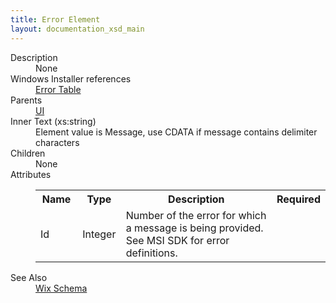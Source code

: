 ```yaml
---
title: Error Element
layout: documentation_xsd_main
---
```

<dl>
  <dt>Description</dt>
  <dd>None</dd>
  <dt>Windows Installer references</dt>
  <dd>
    <a href="http://msdn.microsoft.com/library/aa368554.aspx" target="_blank">Error Table</a>
  </dd>
  <dt>Parents</dt>
  <dd>
    <a href="../wix/ui">UI</a>
  </dd>
  <dt>Inner Text (xs:string)</dt>
  <dd>Element value is Message, use CDATA if message contains delimiter characters</dd>
  <dt>Children</dt>
  <dd>None</dd>
  <dt>Attributes</dt>
  <dd>
    <table cellspacing="0" cellpadding="0" class="schema">
      <tr>
        <th width="15%">Name</th>
        <th width="15%">Type</th>
        <th width="65%">Description</th>
        <th width="15%">Required</th>
      </tr>
      <tr>
        <td>Id</td>
        <td>Integer</td>
        <td>Number of the error for which a message is being provided. See MSI SDK for error definitions.</td>
        <td>&nbsp;</td>
      </tr>
    </table>
  </dd>
  <dt>See Also</dt>
  <dd>
    <a href="../wix">Wix Schema</a>
  </dd>
</dl>
